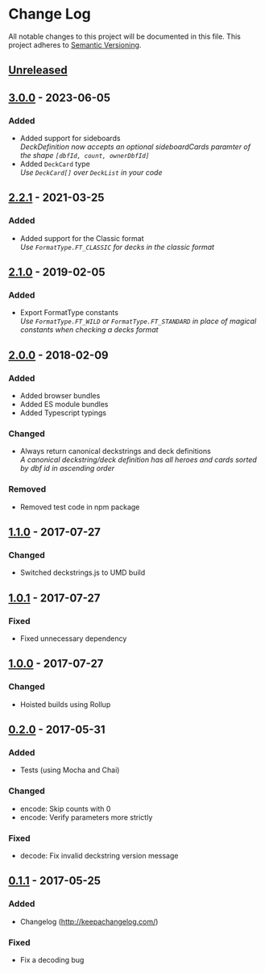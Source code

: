 # Change Log
All notable changes to this project will be documented in this file.
This project adheres to [Semantic Versioning](http://semver.org/).

## [Unreleased]

## [3.0.0] - 2023-06-05
### Added
- Added support for sideboards  
  *DeckDefinition now accepts an optional sideboardCards paramter of the shape `[dbfId, count, ownerDbfId]`*
- Added `DeckCard` type  
  *Use `DeckCard[]` over `DeckList` in your code*

## [2.2.1] - 2021-03-25
### Added
- Added support for the Classic format  
  *Use `FormatType.FT_CLASSIC` for decks in the classic format*

## [2.1.0] - 2019-02-05
### Added
- Export FormatType constants  
  *Use `FormatType.FT_WILD` or `FormatType.FT_STANDARD` in place of magical constants when checking a decks format*

## [2.0.0] - 2018-02-09
### Added
- Added browser bundles
- Added ES module bundles
- Added Typescript typings

### Changed
- Always return canonical deckstrings and deck definitions  
  *A canonical deckstring/deck definition has all heroes and cards sorted by dbf id in ascending order*

### Removed
- Removed test code in npm package

## [1.1.0] - 2017-07-27
### Changed
- Switched deckstrings.js to UMD build

## [1.0.1] - 2017-07-27
### Fixed
- Fixed unnecessary dependency

## [1.0.0] - 2017-07-27
### Changed
- Hoisted builds using Rollup

## [0.2.0] - 2017-05-31
### Added
- Tests (using Mocha and Chai)

### Changed
- encode: Skip counts with 0
- encode: Verify parameters more strictly

### Fixed
- decode: Fix invalid deckstring version message

## [0.1.1] - 2017-05-25
### Added
- Changelog (http://keepachangelog.com/)

### Fixed
- Fix a decoding bug

[Unreleased]: https://github.com/HearthSim/npm-deckstrings/compare/v3.0.0...HEAD
[3.0.0]: https://github.com/HearthSim/npm-deckstrings/compare/v2.2.1...v3.0.0
[2.2.1]: https://github.com/HearthSim/npm-deckstrings/compare/v2.1.0...v2.2.1
[2.1.0]: https://github.com/HearthSim/npm-deckstrings/compare/v2.0.0...v2.1.0
[2.0.0]: https://github.com/HearthSim/npm-deckstrings/compare/1.1.0...v2.0.0
[1.1.0]: https://github.com/HearthSim/npm-deckstrings/compare/1.0.1...1.1.0
[1.0.1]: https://github.com/HearthSim/npm-deckstrings/compare/1.0.0...1.0.1
[1.0.0]: https://github.com/HearthSim/npm-deckstrings/compare/0.2.0...1.0.0
[0.2.0]: https://github.com/HearthSim/npm-deckstrings/compare/0.1.1...0.2.0
[0.1.1]: https://github.com/HearthSim/npm-deckstrings/compare/0.1.0...0.1.1
